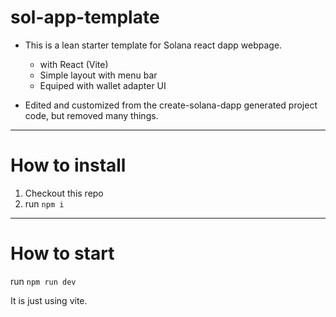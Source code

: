 # sol-app-template

- This is a lean starter template for Solana react dapp webpage.
    - with React (Vite)
    - Simple layout with menu bar
    - Equiped with wallet adapter UI

- Edited and customized from the create-solana-dapp generated project code, but removed many things.

------

# How to install

1) Checkout this repo
2) run `npm i` 

------

# How to start

run `npm run dev`

It is just using vite.